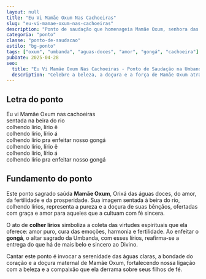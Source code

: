 ```yaml
---
layout: null
title: "Eu Vi Mamãe Oxum Nas Cachoeiras"
slug: "eu-vi-mamae-oxum-nas-cachoeiras"
description: "Ponto de saudação que homenageia Mamãe Oxum, senhora das águas doces, da pureza e do amor."
categoria: "ponto"
classe: "ponto-de-saudacao"
estilo: "bg-ponto"
tags: ["oxum", "umbanda", "aguas-doces", "amor", "gongá", "cachoeira"]
pubDate: 2025-04-28
seo:
  title: "Eu Vi Mamãe Oxum Nas Cachoeiras - Ponto de Saudação na Umbanda"
  description: "Celebre a beleza, a doçura e a força de Mamãe Oxum através deste ponto de saudação repleto de amor e pureza."
---
```


## Letra do ponto

Eu vi Mamãe Oxum nas cachoeiras  
sentada na beira do rio  
colhendo lírio, lírio ê  
colhendo lírio, lírio á  
colhendo lírio pra enfeitar nosso gongá  
colhendo lírio, lírio ê  
colhendo lírio, lírio á  
colhendo lírio pra enfeitar nosso gongá

## Fundamento do ponto

Este ponto sagrado saúda **Mamãe Oxum**, Orixá das águas doces, do amor, da fertilidade e da prosperidade. Sua imagem sentada à beira do rio, colhendo lírios, representa a pureza e a doçura de suas bênçãos, ofertadas com graça e amor para aqueles que a cultuam com fé sincera.

O ato de **colher lírios** simboliza a coleta das virtudes espirituais que ela oferece: amor puro, cura das emoções, harmonia e fertilidade. Ao enfeitar o **gongá**, o altar sagrado da Umbanda, com esses lírios, reafirma-se a entrega do que há de mais belo e sincero ao Divino.

Cantar este ponto é invocar a serenidade das águas claras, a bondade do coração e a doçura maternal de Mamãe Oxum, fortalecendo nossa ligação com a beleza e a compaixão que ela derrama sobre seus filhos de fé.
